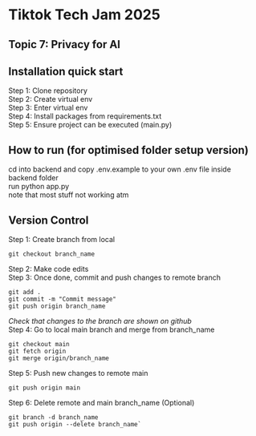 # Tiktok Tech Jam 2025

## Topic 7: Privacy for AI

## Installation quick start

Step 1: Clone repository<br>
Step 2: Create virtual env<br>
Step 3: Enter virtual env<br>
Step 4: Install packages from requirements.txt<br>
Step 5: Ensure project can be executed (main.py)<br>

## How to run (for optimised folder setup version)

cd into backend and copy .env.example to your own .env file inside backend folder<br>
run python app.py<br>
note that most stuff not working atm

## Version Control

Step 1: Create branch from local<br>

```
git checkout branch_name
```

Step 2: Make code edits<br>
Step 3: Once done, commit and push changes to remote branch<br>

```
git add .
git commit -m "Commit message"
git push origin branch_name
```

_Check that changes to the branch are shown on github_<br>
Step 4: Go to local main branch and merge from branch_name<br>

```
git checkout main
git fetch origin
git merge origin/branch_name
```

Step 5: Push new changes to remote main<br>

```
git push origin main
```

Step 6: Delete remote and main branch_name (Optional)<br>

```
git branch -d branch_name
git push origin --delete branch_name`
```
